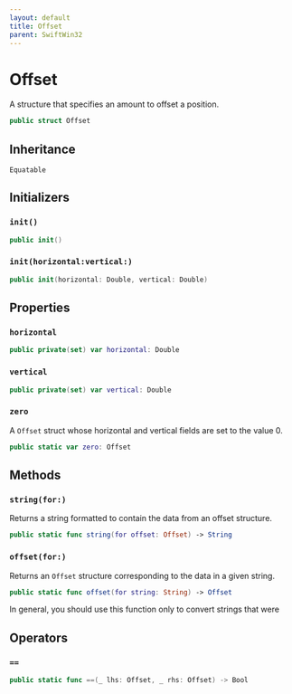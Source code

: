 ```yaml
---
layout: default
title: Offset
parent: SwiftWin32
---
```

# Offset

A structure that specifies an amount to offset a position.

``` swift
public struct Offset 
```

## Inheritance

`Equatable`

## Initializers

### `init()`

``` swift
public init() 
```

### `init(horizontal:vertical:)`

``` swift
public init(horizontal: Double, vertical: Double) 
```

## Properties

### `horizontal`

``` swift
public private(set) var horizontal: Double
```

### `vertical`

``` swift
public private(set) var vertical: Double
```

### `zero`

A `Offset` struct whose horizontal and vertical fields are set to the
value 0.

``` swift
public static var zero: Offset 
```

## Methods

### `string(for:)`

Returns a string formatted to contain the data from an offset structure.

``` swift
public static func string(for offset: Offset) -> String 
```

### `offset(for:)`

Returns an `Offset` structure corresponding to the data in a given string.

``` swift
public static func offset(for string: String) -> Offset 
```

In general, you should use this function only to convert strings that were

## Operators

### `==`

``` swift
public static func ==(_ lhs: Offset, _ rhs: Offset) -> Bool 
```
